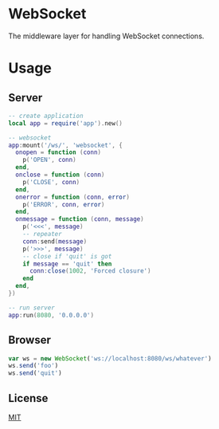WebSocket
=====

The middleware layer for handling WebSocket connections.

Usage
=====

Server
-----

```lua
-- create application
local app = require('app').new()

-- websocket
app:mount('/ws/', 'websocket', {
  onopen = function (conn)
    p('OPEN', conn)
  end,
  onclose = function (conn)
    p('CLOSE', conn)
  end,
  onerror = function (conn, error)
    p('ERROR', conn, error)
  end,
  onmessage = function (conn, message)
    p('<<<', message)
    -- repeater
    conn:send(message)
    p('>>>', message)
    -- close if 'quit' is got
    if message == 'quit' then
      conn:close(1002, 'Forced closure')
    end
  end,
})

-- run server
app:run(8080, '0.0.0.0')
```

Browser
-----

```js
var ws = new WebSocket('ws://localhost:8080/ws/whatever')
ws.send('foo')
ws.send('quit')
```

License
-------

[MIT](websocket/license.txt)
